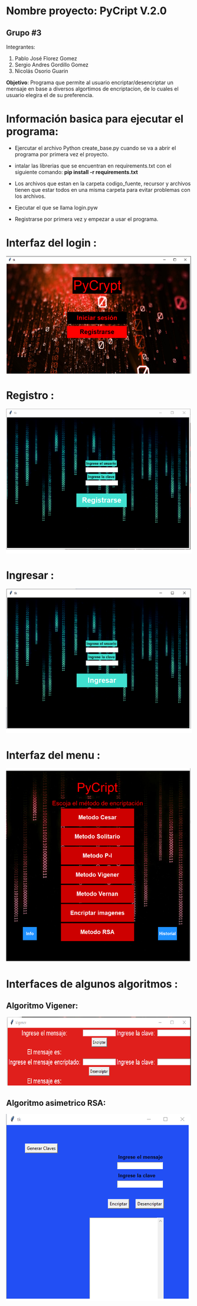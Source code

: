  # Nombre proyecto: PyCript V.2.0
 ## Grupo #3
 
  Integrantes:
  1. Pablo José Florez Gomez
  2. Sergio Andres Gordillo Gomez
  3. Nicolás Osorio Guarin
  
**Objetivo**: Programa que permite al usuario encriptar/desencriptar un mensaje en base a diversos algortimos de encriptacion, de lo cuales el usuario elegira el de su preferencia.

# Información basica para ejecutar el programa:

- Ejercutar el archivo Python create_base.py cuando se va a abrir el programa por primera vez el proyecto.

- intalar las librerias que se encuentran en requirements.txt con el siguiente comando:    **pip install -r requirements.txt**
 
- Los archivos que estan en la carpeta codigo_fuente, recursor y archivos tienen que estar todos en una misma carpeta para evitar problemas con los archivos. 

- Ejecutar el que se llama login.pyw

- Registrarse por primera vez y empezar a usar el programa.

# Interfaz del login :

  ![click](/recursor/images_Readme/readme1.png)

# Registro :

  ![click](/recursor/images_Readme/imagen3.png)
  
# Ingresar :

   ![click](/recursor/images_Readme/imagen2.png)
   
# Interfaz del menu :

   ![click](/recursor/images_Readme/imagen4.png)
   
# Interfaces de algunos algoritmos :

## Algoritmo Vigener:

![click](/recursor/images_Readme/imagen5.png)

## Algoritmo asimetrico RSA:

![click](/recursor/images_Readme/imagen6.png)
   

